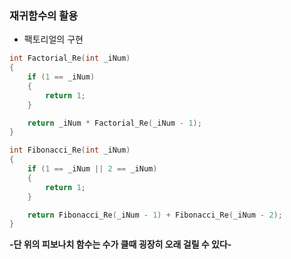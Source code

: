 ### 재귀함수의 활용

- 팩토리얼의 구현

```cpp
int Factorial_Re(int _iNum)
{
    if (1 == _iNum)
    {
        return 1;
    }

    return _iNum * Factorial_Re(_iNum - 1);
}

int Fibonacci_Re(int _iNum)
{
    if (1 == _iNum || 2 == _iNum)
    {
        return 1;
    }

    return Fibonacci_Re(_iNum - 1) + Fibonacci_Re(_iNum - 2);
}
```

**-단 위의 피보나치 함수는 수가 클때 굉장히 오래 걸릴 수 있다-**
